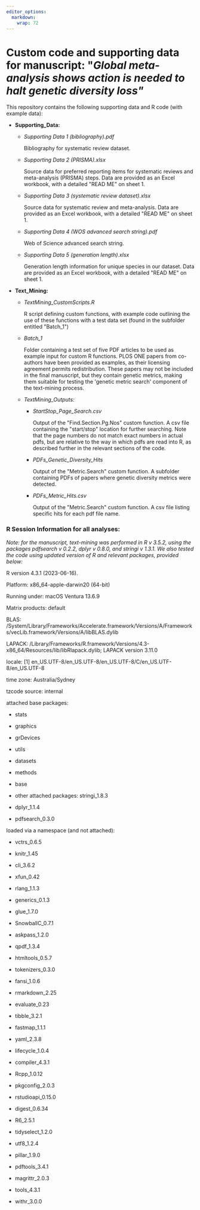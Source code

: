 ```yaml
---
editor_options: 
  markdown: 
    wrap: 72
---
```


# Custom code and supporting data for manuscript: "*Global meta-analysis shows action is needed to halt genetic diversity loss"*

This repository contains the following supporting data and R code (with
example data):

-   **Supporting_Data:**

    -   *Supporting Data 1 (bibliography).pdf*

        Bibliography for systematic review dataset.

    -   *Supporting Data 2 (PRISMA).xlsx*

        Source data for preferred reporting items for systematic reviews
        and meta-analysis (PRISMA) steps. Data are provided as an Excel
        workbook, with a detailed "READ ME" on sheet 1.

    -   *Supporting Data 3 (systematic review dataset).xlsx*

        Source data for systematic review and meta-analysis. Data are
        provided as an Excel workbook, with a detailed "READ ME" on
        sheet 1.

    -   *Supporting Data 4 (WOS advanced search string).pdf*

        Web of Science advanced search string.

    -   *Supporting Data 5 (generation length).xlsx*

        Generation length information for unique species in our dataset.
        Data are provided as an Excel workbook, with a detailed "READ
        ME" on sheet 1.

-   **Text_Mining:**

    -   *TextMining_CustomScripts.R*

        R script defining custom functions, with example code outlining
        the use of these functions with a test data set (found in the
        subfolder entitled "Batch_1")

    -   *Batch_1*

        Folder containing a test set of five PDF articles to be used as
        example input for custom R functions. PLOS ONE papers from
        co-authors have been provided as examples, as their licensing
        agreement permits redistribution. These papers may not be
        included in the final manuscript, but they contain genetic
        metrics, making them suitable for testing the 'genetic metric
        search' component of the text-mining process.

    -   *TextMining_Outputs:*

        -   *StartStop_Page_Search.csv*

            Output of the "Find.Section.Pg.Nos" custom function. A csv
            file containing the "start/stop" location for further
            searching. Note that the page numbers do not match exact
            numbers in actual pdfs, but are relative to the way in which
            pdfs are read into R, as described further in the relevant
            sections of the code.

        -   *PDFs_Genetic_Diversity_Hits*

            Output of the "Metric.Search" custom function. A subfolder
            containing PDFs of papers where genetic diversity metrics
            were detected.

        -   *PDFs_Metric_Hits.csv*

            Output of the "Metric.Search" custom function. A csv file
            listing specific hits for each pdf file name.

### **R Session Information for all analyses:**

*Note: for the manuscript, text-mining was performed in R v 3.5.2, using
the packages pdfsearch v 0.2.2, dplyr v 0.8.0, and stringi v 1.3.1. We
also tested the code using updated version of R and relevant packages,
provided below:*

R version 4.3.1 (2023-06-16).

Platform: x86_64-apple-darwin20 (64-bit)

Running under: macOS Ventura 13.6.9

Matrix products: default

BLAS:
/System/Library/Frameworks/Accelerate.framework/Versions/A/Frameworks/vecLib.framework/Versions/A/libBLAS.dylib

LAPACK:
/Library/Frameworks/R.framework/Versions/4.3-x86_64/Resources/lib/libRlapack.dylib;
LAPACK version 3.11.0

locale: [1]
en_US.UTF-8/en_US.UTF-8/en_US.UTF-8/C/en_US.UTF-8/en_US.UTF-8

time zone: Australia/Sydney

tzcode source: internal

attached base packages:

-   stats

-   graphics

-   grDevices

-   utils

-   datasets

-   methods

-   base

-   other attached packages: stringi_1.8.3

-   dplyr_1.1.4

-   pdfsearch_0.3.0

loaded via a namespace (and not attached):

-   vctrs_0.6.5

-   knitr_1.45

-   cli_3.6.2

-   xfun_0.42

-   rlang_1.1.3

-   generics_0.1.3

-   glue_1.7.0

-   SnowballC_0.7.1

-   askpass_1.2.0

-   qpdf_1.3.4

-   htmltools_0.5.7

-   tokenizers_0.3.0

-   fansi_1.0.6

-   rmarkdown_2.25

-   evaluate_0.23

-   tibble_3.2.1

-   fastmap_1.1.1

-   yaml_2.3.8

-   lifecycle_1.0.4

-   compiler_4.3.1

-   Rcpp_1.0.12

-   pkgconfig_2.0.3

-   rstudioapi_0.15.0

-   digest_0.6.34

-   R6_2.5.1

-   tidyselect_1.2.0

-   utf8_1.2.4

-   pillar_1.9.0

-   pdftools_3.4.1

-   magrittr_2.0.3

-   tools_4.3.1

-   withr_3.0.0

### 

